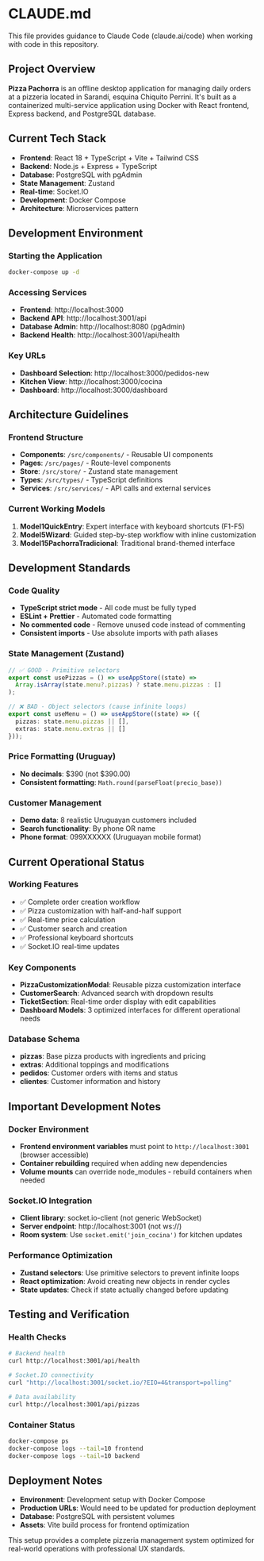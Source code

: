# CLAUDE.md

This file provides guidance to Claude Code (claude.ai/code) when working with code in this repository.

## Project Overview

**Pizza Pachorra** is an offline desktop application for managing daily orders at a pizzeria located in Sarandí, esquina Chiquito Perrini. It's built as a containerized multi-service application using Docker with React frontend, Express backend, and PostgreSQL database.

## Current Tech Stack

- **Frontend**: React 18 + TypeScript + Vite + Tailwind CSS
- **Backend**: Node.js + Express + TypeScript
- **Database**: PostgreSQL with pgAdmin
- **State Management**: Zustand
- **Real-time**: Socket.IO
- **Development**: Docker Compose
- **Architecture**: Microservices pattern

## Development Environment

### Starting the Application
```bash
docker-compose up -d
```

### Accessing Services
- **Frontend**: http://localhost:3000
- **Backend API**: http://localhost:3001/api
- **Database Admin**: http://localhost:8080 (pgAdmin)
- **Backend Health**: http://localhost:3001/api/health

### Key URLs
- **Dashboard Selection**: http://localhost:3000/pedidos-new
- **Kitchen View**: http://localhost:3000/cocina
- **Dashboard**: http://localhost:3000/dashboard

## Architecture Guidelines

### Frontend Structure
- **Components**: `/src/components/` - Reusable UI components
- **Pages**: `/src/pages/` - Route-level components
- **Store**: `/src/store/` - Zustand state management
- **Types**: `/src/types/` - TypeScript definitions
- **Services**: `/src/services/` - API calls and external services

### Current Working Models
1. **Model1QuickEntry**: Expert interface with keyboard shortcuts (F1-F5)
2. **Model5Wizard**: Guided step-by-step workflow with inline customization
3. **Model15PachorraTradicional**: Traditional brand-themed interface

## Development Standards

### Code Quality
- **TypeScript strict mode** - All code must be fully typed
- **ESLint + Prettier** - Automated code formatting
- **No commented code** - Remove unused code instead of commenting
- **Consistent imports** - Use absolute imports with path aliases

### State Management (Zustand)
```typescript
// ✅ GOOD - Primitive selectors
export const usePizzas = () => useAppStore((state) => 
  Array.isArray(state.menu?.pizzas) ? state.menu.pizzas : []
);

// ❌ BAD - Object selectors (cause infinite loops)
export const useMenu = () => useAppStore((state) => ({
  pizzas: state.menu.pizzas || [],
  extras: state.menu.extras || []
}));
```

### Price Formatting (Uruguay)
- **No decimals**: $390 (not $390.00)
- **Consistent formatting**: `Math.round(parseFloat(precio_base))`

### Customer Management
- **Demo data**: 8 realistic Uruguayan customers included
- **Search functionality**: By phone OR name
- **Phone format**: 099XXXXXX (Uruguayan mobile format)

## Current Operational Status

### Working Features
- ✅ Complete order creation workflow
- ✅ Pizza customization with half-and-half support
- ✅ Real-time price calculation
- ✅ Customer search and creation
- ✅ Professional keyboard shortcuts
- ✅ Socket.IO real-time updates

### Key Components
- **PizzaCustomizationModal**: Reusable pizza customization interface
- **CustomerSearch**: Advanced search with dropdown results
- **TicketSection**: Real-time order display with edit capabilities
- **Dashboard Models**: 3 optimized interfaces for different operational needs

### Database Schema
- **pizzas**: Base pizza products with ingredients and pricing
- **extras**: Additional toppings and modifications
- **pedidos**: Customer orders with items and status
- **clientes**: Customer information and history

## Important Development Notes

### Docker Environment
- **Frontend environment variables** must point to `http://localhost:3001` (browser accessible)
- **Container rebuilding** required when adding new dependencies
- **Volume mounts** can override node_modules - rebuild containers when needed

### Socket.IO Integration
- **Client library**: socket.io-client (not generic WebSocket)
- **Server endpoint**: http://localhost:3001 (not ws://)
- **Room system**: Use `socket.emit('join_cocina')` for kitchen updates

### Performance Optimization
- **Zustand selectors**: Use primitive selectors to prevent infinite loops
- **React optimization**: Avoid creating new objects in render cycles
- **State updates**: Check if state actually changed before updating

## Testing and Verification

### Health Checks
```bash
# Backend health
curl http://localhost:3001/api/health

# Socket.IO connectivity  
curl "http://localhost:3001/socket.io/?EIO=4&transport=polling"

# Data availability
curl http://localhost:3001/api/pizzas
```

### Container Status
```bash
docker-compose ps
docker-compose logs --tail=10 frontend
docker-compose logs --tail=10 backend
```

## Deployment Notes

- **Environment**: Development setup with Docker Compose
- **Production URLs**: Would need to be updated for production deployment
- **Database**: PostgreSQL with persistent volumes
- **Assets**: Vite build process for frontend optimization

This setup provides a complete pizzeria management system optimized for real-world operations with professional UX standards.